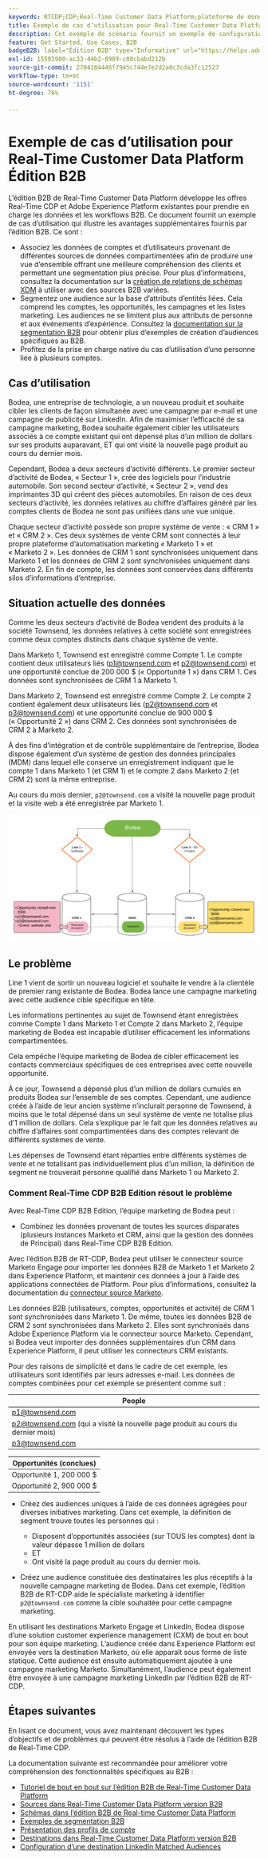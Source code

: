 ```yaml
---
keywords: RTCDP;CDP;Real-Time Customer Data Platform;plateforme de données client en temps réel;cdp en temps réel;cdp;rtcdp
title: Exemple de cas d’utilisation pour Real-Time Customer Data Platform Édition B2B
description: Cet exemple de scénario fournit un exemple de configuration de votre implémentation de l’édition B2B de Adobe Real-Time Customer Data Platform.
feature: Get Started, Use Cases, B2B
badgeB2B: label="Édition B2B" type="Informative" url="https://helpx.adobe.com/legal/product-descriptions/real-time-customer-data-platform-b2b-edition-prime-and-ultimate-packages.html newtab=true"
exl-id: 15505980-ac33-44b2-8989-c08cbabd212b
source-git-commit: 2704184446f7945c744e7e2d2a8c3cda3fc12527
workflow-type: tm+mt
source-wordcount: '1151'
ht-degree: 76%

---
```


# Exemple de cas d’utilisation pour Real-Time Customer Data Platform Édition B2B

L’édition B2B de Real-Time Customer Data Platform développe les offres Real-Time CDP et Adobe Experience Platform existantes pour prendre en charge les données et les workflows B2B. Ce document fournit un exemple de cas d’utilisation qui illustre les avantages supplémentaires fournis par l’édition B2B. Ce sont :

- Associez les données de comptes et d’utilisateurs provenant de différentes sources de données compartimentées afin de produire une vue d’ensemble offrant une meilleure compréhension des clients et permettant une segmentation plus précise. Pour plus d’informations, consultez la documentation sur la [création de relations de schémas XDM](./schemas/b2b.md) à utiliser avec des sources B2B variées.
- Segmentez une audience sur la base d’attributs d’entités liées. Cela comprend les comptes, les opportunités, les campagnes et les listes marketing. Les audiences ne se limitent plus aux attributs de personne et aux événements d’expérience. Consultez la [documentation sur la segmentation B2B](./segmentation/b2b.md) pour obtenir plus d’exemples de création d’audiences spécifiques au B2B.
- Profitez de la prise en charge native du cas d’utilisation d’une personne liée à plusieurs comptes.

## Cas d’utilisation

Bodea, une entreprise de technologie, a un nouveau produit et souhaite cibler les clients de façon simultanée avec une campagne par e-mail et une campagne de publicité sur LinkedIn. Afin de maximiser l’efficacité de sa campagne marketing, Bodea souhaite également cibler les utilisateurs associés à ce compte existant qui ont dépensé plus d’un million de dollars sur ses produits auparavant, ET qui ont visité la nouvelle page produit au cours du dernier mois.

Cependant, Bodea a deux secteurs d’activité différents. Le premier secteur d’activité de Bodea, « Secteur 1 », crée des logiciels pour l’industrie automobile. Son second secteur d’activité, « Secteur 2 », vend des imprimantes 3D qui créent des pièces automobiles. En raison de ces deux secteurs d’activité, les données relatives au chiffre d’affaires généré par les comptes clients de Bodea ne sont pas unifiées dans une vue unique.

Chaque secteur d’activité possède son propre système de vente : « CRM 1 » et « CRM 2 ». Ces deux systèmes de vente CRM sont connectés à leur propre plateforme d’automatisation marketing « Marketo 1 » et « Marketo 2 ». Les données de CRM 1 sont synchronisées uniquement dans Marketo 1 et les données de CRM 2 sont synchronisées uniquement dans Marketo 2. En fin de compte, les données sont conservées dans différents silos d’informations d’entreprise.

## Situation actuelle des données

Comme les deux secteurs d’activité de Bodea vendent des produits à la société Townsend, les données relatives à cette société sont enregistrées comme deux comptes distincts dans chaque système de vente.

Dans Marketo 1, Townsend est enregistré comme Compte 1. Le compte contient deux utilisateurs liés (p1@townsend.com et p2@townsend.com) et une opportunité conclue de 200 000 $ (« Opportunité 1 ») dans CRM 1. Ces données sont synchronisées de CRM 1 à Marketo 1.

Dans Marketo 2, Townsend est enregistré comme Compte 2. Le compte 2 contient également deux utilisateurs liés (p2@townsend.com et p3@townsend.com) et une opportunité conclue de 900 000 $ (« Opportunité 2 ») dans CRM 2. Ces données sont synchronisées de CRM 2 à Marketo 2.

À des fins d’intégration et de contrôle supplémentaire de l’entreprise, Bodea dispose également d’un système de gestion des données principales (MDM) dans lequel elle conserve un enregistrement indiquant que le compte 1 dans Marketo 1 (et CRM 1) et le compte 2 dans Marketo 2 (et CRM 2) sont la même entreprise.

Au cours du mois dernier, `p2@townsend.com` a visité la nouvelle page produit et la visite web a été enregistrée par Marketo 1.

![diagramme d’informations sur le compte](./assets/account-info.png)

## Le problème

Line 1 vient de sortir un nouveau logiciel et souhaite le vendre à la clientèle de premier rang existante de Bodea. Bodea lance une campagne marketing avec cette audience cible spécifique en tête.

Les informations pertinentes au sujet de Townsend étant enregistrées comme Compte 1 dans Marketo 1 et Compte 2 dans Marketo 2, l’équipe marketing de Bodea est incapable d’utiliser efficacement les informations compartimentées.

Cela empêche l’équipe marketing de Bodea de cibler efficacement les contacts commerciaux spécifiques de ces entreprises avec cette nouvelle opportunité.

À ce jour, Townsend a dépensé plus d’un million de dollars cumulés en produits Bodea sur l’ensemble de ses comptes. Cependant, une audience créée à l’aide de leur ancien système n’inclurait personne de Townsend, à moins que le total dépensé dans un seul système de vente ne totalise plus d’1 million de dollars. Cela s’explique par le fait que les données relatives au chiffre d’affaires sont compartimentées dans des comptes relevant de différents systèmes de vente.

Les dépenses de Townsend étant réparties entre différents systèmes de vente et ne totalisant pas individuellement plus d’un million, la définition de segment ne trouverait personne qualifié dans Marketo 1 ou Marketo 2.

### Comment Real-Time CDP B2B Edition résout le problème

Avec Real-Time CDP B2B Edition, l’équipe marketing de Bodea peut :

- Combinez les données provenant de toutes les sources disparates (plusieurs instances Marketo et CRM, ainsi que la gestion des données de Principal) dans Real-Time CDP B2B Edition.

Avec l’édition B2B de RT-CDP, Bodea peut utiliser le connecteur source Marketo Engage pour importer les données B2B de Marketo 1 et Marketo 2 dans Experience Platform, et maintenir ces données à jour à l’aide des applications connectées de Platform. Pour plus d’informations, consultez la documentation du [connecteur source Marketo](../sources/connectors/adobe-applications/marketo/marketo.md).

Les données B2B (utilisateurs, comptes, opportunités et activité) de CRM 1 sont synchronisées dans Marketo 1. De même, toutes les données B2B de CRM 2 sont synchronisées dans Marketo 2. Elles sont synchronisés dans Adobe Experience Platform via le connecteur source Marketo. Cependant, si Bodea veut importer des données supplémentaires d’un CRM dans Experience Platform, il peut utiliser les connecteurs CRM existants.

Pour des raisons de simplicité et dans le cadre de cet exemple, les utilisateurs sont identifiés par leurs adresses e-mail. Les données de comptes combinées pour cet exemple se présentent comme suit :

| People |
|---|
| p1@townsend.com |
| p2@townsend.com (qui a visité la nouvelle page produit au cours du dernier mois) |
| p3@townsend.com |

| Opportunités (conclues) |
|---|
| Opportunité 1, 200 000 $ |
| Opportunité 2, 900 000 $ |

- Créez des audiences uniques à l’aide de ces données agrégées pour diverses initiatives marketing. Dans cet exemple, la définition de segment trouve toutes les personnes qui :

   - Disposent d’opportunités associées (sur TOUS les comptes) dont la valeur dépasse 1 million de dollars
   - ET
   - Ont visité la page produit au cours du dernier mois.

- Créez une audience constituée des destinataires les plus réceptifs à la nouvelle campagne marketing de Bodea. Dans cet exemple, l’édition B2B de RT-CDP aide le spécialiste marketing à identifier `p2@townsend.com` comme la cible souhaitée pour cette campagne marketing.

En utilisant les destinations Marketo Engage et LinkedIn, Bodea dispose d’une solution customer experience management (CXM) de bout en bout pour son équipe marketing. L’audience créée dans Experience Platform est envoyée vers la destination Marketo, où elle apparaît sous forme de liste statique. Cette audience est ensuite automatiquement ajoutée à une campagne marketing Marketo. Simultanément, l’audience peut également être envoyée à une campagne marketing LinkedIn par l’édition B2B de RT-CDP.

## Étapes suivantes

En lisant ce document, vous avez maintenant découvert les types d’objectifs et de problèmes qui peuvent être résolus à l’aide de l’édition B2B de Real-Time CDP.

La documentation suivante est recommandée pour améliorer votre compréhension des fonctionnalités spécifiques au B2B :

- [Tutoriel de bout en bout sur l’édition B2B de Real-Time Customer Data Platform](./b2b-tutorial.md)
- [Sources dans Real-Time Customer Data Platform version B2B](./sources/b2b.md)
- [Schémas dans l’édition B2B de Real-time Customer Data Platform](./schemas/b2b.md)
- [Exemples de segmentation B2B](./segmentation/b2b.md)
- [Présentation des profils de compte](./accounts/account-profile-overview.md)
- [Destinations dans Real-Time Customer Data Platform version B2B](./destinations/b2b.md)
- [Configuration d’une destination LinkedIn Matched Audiences](../destinations/catalog/social/linkedin.md)
